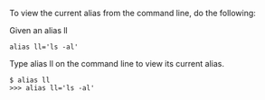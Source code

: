 To view the current alias from the command line, do the following:

Given an alias ll
```
alias ll='ls -al'
```

Type alias ll on the command line to view its current alias.
```
$ alias ll
>>> alias ll='ls -al'
```